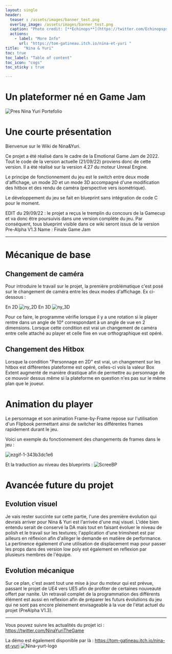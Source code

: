```yaml
---
layout: single
header:
  teaser : /assets/images/banner_test.png
  overlay_image: /assets/images/banner_test.png
  caption: "Photo credit: [**Echinops**](https://twitter.com/Echinopspsps)"
  actions:
    - label: "More Info"
      url: "https://tom-gatineau.itch.io/nina-et-yuri "
title:  "Nina & Yuri"
toc: true
toc_label: "Table of content"
toc_icon: "cogs"
toc_sticky : true

---
```

# Un plateformer né en Game Jam

![Pres Nina Yuri Portefolio](https://user-images.githubusercontent.com/114059469/191930265-32b12a1c-e7ff-4f4b-8aab-13ac1c99aadc.png)


# Une courte présentation

Bienvenue sur le Wiki de Nina&Yuri.

Ce projet a été réalisé dans le cadre de la Emotional Game Jam de 2022. Tout le code de la version actuelle (21/09/22) proviens donc de cette version. Il a été réalisé sur la version 4.27 du moteur Unreal Engine.

Le principe de fonctionnement du jeu est le switch entre deux mode d'affichage, un mode 2D et un mode 3D accompagné d'une modification des hitbox et des rendu de caméra (perspective vers isométrique).

Le développement du jeu se fait en blueprint sans intégration de code C pour le moment.

EDIT du 29/09/22 : le projet a reçus le tremplin du concours de la Gamecup et va donc être poursuivis dans une version complète du jeu. Par conséquent, tous blueprint visible dans ce wiki seront issus de la version Pre-Alpha V1.3 Name : Finale Game Jam


***
# Mécanique de base
## Changement de caméra

Pour introduire le travail sur le projet, la première problématique c'est posé sur le changement de caméra entre les deux modes d'affichage. 
Ex ci-dessous :

En 2D
![ny_2D](https://user-images.githubusercontent.com/114059469/191619607-fe846042-73ab-4073-b8f1-478cf66c0ede.png)
En 3D
![ny_3D](https://user-images.githubusercontent.com/114059469/191619643-f8f51dac-5199-43ea-98ce-a3b8efb9b7b0.png)

Pour ce faire, le programme vérifie lorsque il y a une rotation si le player rentre dans un angle de 10° correspondant à un angle de vue en 2 dimensions. Lorsque cette condition est vrai un changement de caméra entre celle attaché au player et celle fixe en vue orthographique est opéré. 

## Changement des Hitbox

Lorsque la condition "Personnage en 2D" est vrai, un changement sur les hitbox est différentes plateforme est opéré, celles-ci vois la valeur Box Extent augmenté de manière drastique afin de permettre au personnage de ce mouvoir dessus même si la plateforme en question n'es pas sur le même plan que le joueur. 

# Animation du player

Le personnage et son animation Frame-by-Frame repose sur l'utilisation d'un Flipbook permettant ainsi de switcher les différentes frames rapidement durant le jeu. 

Voici un exemple du fonctionnement des changements de frames dans le jeu : 


![ezgif-1-343b3dc1e6](https://user-images.githubusercontent.com/114059469/193783795-0cf2ac5d-b971-4870-8f2f-54cfd2a22a12.gif)

Et la traduction au niveau des blueprints :
![ScreeBP](https://user-images.githubusercontent.com/114059469/193783831-9f377285-856c-48c7-805f-4895b39295fd.png)

# Avancée future du projet
## Evolution visuel

Je vais rester succinte sur cette partie, l'une des première évolution qui devrais arriver pour Nina & Yuri est l'arrivée d'une maj visuel. L'idée bien entendu serait de conservé la DA mais tout en faisant évoluer le niveau de polish et le travail sur les textures; l'application d'une trimsheet est par ailleurs en réflexion afin d'allèger le demande en matière de performance. La pertinence également d'une utilisation de displacement map pour passer les props dans des version low poly est également en reflexion par plusieurs membres de l'équipe. 

## Evolution mécanique

Sur ce plan, c'est avant tout une mise à jour du moteur qui est prévue, passant le projet de UE4 vers UE5 afin de profiter de certaines nouveauté offert par nanite. Un retravail complet de la programmation des différents élément est aussi en reflexion afin de préparer les futurs évolutions du jeu qui ne sont pas encore pleinement envisageable à la vue de l'état actuel du projet (PreAlpha V1.3).

***

Vous pouvez suivre les actualités du projet ici : https://twitter.com/NinaYuriTheGame

La démo est également disponible par là : https://tom-gatineau.itch.io/nina-et-yuri 
![Nina-yurt-logo](https://user-images.githubusercontent.com/114059469/193817889-a0feb3ca-9cdd-4fac-8fdd-f7866550b63f.png)